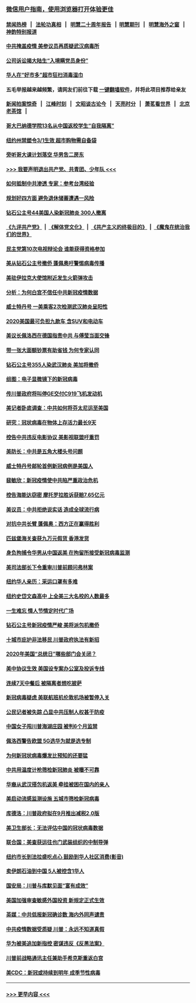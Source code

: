 ### [微信用户指南，使用浏览器打开体验更佳](https://github.com/gfw-breaker/banned-news1/blob/master/indexes/wechat-guide.md?t=0)
#### [禁闻热榜](热点新闻.md?t=0)  &nbsp;&nbsp;|&nbsp;&nbsp; [法轮功真相](https://github.com/gfw-breaker/truth/blob/master/README.md?t=0) &nbsp;&nbsp;|&nbsp;&nbsp; [明慧二十周年报告](https://github.com/gfw-breaker/mh-reports/blob/master/README.md?t=0) &nbsp;&nbsp;|&nbsp;&nbsp;[明慧期刊](https://github.com/gfw-breaker/mh-qikan) &nbsp;&nbsp;|&nbsp;&nbsp; [明慧海外之窗](https://github.com/gfw-breaker/mh-news/blob/master/README.md?t=0) &nbsp;&nbsp;|&nbsp;&nbsp; [神韵特别报道](https://github.com/gfw-breaker/mh-news/blob/master/shenyun.md?t=0)
#### [中共掩盖疫情 美参议员再质疑武汉病毒所](../pages/nsc412/n11874344.md?t=02171622) 
#### [公司诉讼揭大陆生“入境瞒党员身份”](../pages/nsc412/n11874419.md?t=02171622) 
#### [华人在“好市多”超市狂扫消毒湿巾](../pages/nsc412/n11874413.md?t=02171622) 
#### 五毛举报越来越频繁，请网友们前往下载 [一键翻墙软件](https://github.com/gfw-breaker/ssr-accounts)，并将此项目推荐给亲友
#### [新闻拍案惊奇](https://github.com/gfw-breaker/banned-news1/blob/master/pages/link4.md) &nbsp;&nbsp;|&nbsp;&nbsp; [江峰时刻](https://github.com/gfw-breaker/banned-news1/blob/master/pages/link4.md) &nbsp;&nbsp;|&nbsp;&nbsp; [文昭谈古论今](https://github.com/gfw-breaker/banned-news1/blob/master/pages/link4.md) &nbsp;&nbsp;|&nbsp;&nbsp; [天亮时分](https://github.com/gfw-breaker/banned-news1/blob/master/pages/link4.md) &nbsp;&nbsp;|&nbsp;&nbsp; [萧茗看世界](https://github.com/gfw-breaker/banned-news1/blob/master/pages/link4.md) &nbsp;&nbsp;|&nbsp;&nbsp; [北京老茶馆](https://github.com/gfw-breaker/banned-news1/blob/master/pages/link4.md) &nbsp;&nbsp;|&nbsp;&nbsp; 
#### [哥大巴纳德学院13名从中国返校学生“自我隔离”](../pages/nsc412/n11874416.md?t=02171622) 
#### [纽约州禁塑令3/1生效  超市购物需自备袋](../pages/nsc412/n11874373.md?t=02171622) 
#### [旁听哥大课计划落空  华男吿二房东](../pages/nsc412/n11874380.md?t=02171622) 
#### [>>> 我要声明退出共产党、共青团、少年队 <<<](https://github.com/begood0513/goodnews/blob/master/quit/letter.md) 
#### [如何抵制中共渗透 专家：参考台湾经验](../pages/nsc412/n11874101.md?t=02171622) 
#### [规划好四方面 避免退休储蓄遭遇一风险](../pages/nsc412/n11862800.md?t=02171622) 
#### [钻石公主号44美国人染新冠肺炎 300人撤离](../pages/nsc412/n11873826.md?t=02171622) 
#### [《九评共产党》](https://github.com/begood0513/9ping.md/blob/master/README.md) &nbsp;|&nbsp; [《解体党文化》](../../../../jtdwh.md/blob/master/README.md)  &nbsp;|&nbsp; [《共产主义的终极目的》](../../../../gczydzjmd.md/blob/master/README.md) &nbsp;|&nbsp; [《魔鬼在统治我们的世界》](../../../../mgztzwmdsj.md/blob/master/README.md) 
#### [民主党第10次电视辩论会 谁能获得资格参加](../pages/nsc412/n11873552.md?t=02171622) 
#### [美从钻石公主号撤侨 蓬佩奥吁警惕病毒传播](../pages/nsc412/n11873617.md?t=02171622) 
#### [美驻伊拉克大使馆附近发生火箭弹攻击](../pages/nsc412/n11873428.md?t=02171622) 
#### [分析：为何白宫不信任中共新冠疫情数据](../pages/nsc412/n11872473.md?t=02171622) 
#### [威士特丹号 一美乘客2次检测武汉肺炎呈阳性](../pages/nsc412/n11873169.md?t=02171622) 
#### [2020美国最可负担九款车 含SUV和电动车](../pages/nsc412/n11860334.md?t=02171622) 
#### [美议长佩洛西在德国指责中共 与傅莹当面交锋](../pages/nsc412/n11872375.md?t=02171622) 
#### [带一张大面额钞票有助省钱 为何专家认同](../pages/nsc412/n11870166.md?t=02171622) 
#### [钻石公主号355人染武汉肺炎 美加将撤侨](../pages/nsc412/n11872392.md?t=02171622) 
#### [组图：电子显微镜下的新冠病毒](../pages/nsc412/n11872057.md?t=02171622) 
#### [传川普政府将叫停GE交付C919飞机发动机](../pages/nsc412/n11871600.md?t=02171622) 
#### [美记者卧底调查：中共如何将芬太尼运至美国](../pages/nsc412/n11871821.md?t=02171622) 
#### [研究：冠状病毒在物体上存活力最长9天](../pages/nsc412/n11871871.md?t=02171622) 
#### [控告中共违反电影协议 美影视联盟吁重罚](../pages/nsc412/n11871820.md?t=02171622) 
#### [美防长：中共是五角大楼头号问题](../pages/nsc412/n11871768.md?t=02171622) 
#### [威士特丹号邮轮首例新冠病例是美国人](../pages/nsc412/n11871731.md?t=02171622) 
#### [裴敏欣：新冠疫情使中共陷严重政治危机](../pages/nsc412/n11871514.md?t=02171622) 
#### [控告海能达窃密 摩托罗拉胜诉获赔7.65亿元](../pages/nsc412/n11871594.md?t=02171622) 
#### [美议员：中共拒绝说实话 造成全球流行病](../pages/nsc412/n11871582.md?t=02171622) 
#### [对抗中共长臂 蓬佩奥：西方正在赢得胜利](../pages/nsc412/n11871500.md?t=02171622) 
#### [匹兹堡海关查获九万元假货 香港发货](../pages/nsc412/n11870716.md?t=02171622) 
#### [身负拘捕令华男从中国返美  在拘留所接受新冠病毒监测](../pages/nsc412/n11870710.md?t=02171622) 
#### [美司法部长下令重审川普前顾问弗林案](../pages/nsc412/n11870258.md?t=02171622) 
#### [纽约华人亲历：采运口罩有多难](../pages/nsc412/n11870531.md?t=02171622) 
#### [纽约史岱文森高中  上全美三大名校的人数最多](../pages/nsc412/n11870557.md?t=02171622) 
#### [一生难忘 情人节情定时代广场](../pages/nsc412/n11870536.md?t=02171622) 
#### [钻石公主号新冠疫情严峻 美将派包机撤侨](../pages/nsc412/n11870505.md?t=02171622) 
#### [十城市庇护非法移民 川普政府执法有新招](../pages/nsc412/n11870410.md?t=02171622) 
#### [2020年美国“总统日”哪些部门会关闭？](../pages/nsc412/n11870148.md?t=02171622) 
#### [美中协议生效 美国设专案办公室及投诉专线](../pages/nsc412/n11870266.md?t=02171622) 
#### [连续7天中餐后 被隔离者想吃披萨](../pages/nsc412/n11870243.md?t=02171622) 
#### [新冠病毒疑虑 美联航班机伦敦机场被暂停入关](../pages/nsc412/n11870015.md?t=02171622) 
#### [公民记者被失踪 凸显中共压制人权甚于防疫](../pages/nsc412/n11870042.md?t=02171622) 
#### [中国女子闯川普海湖庄园 被判6个月监禁](../pages/nsc412/n11869919.md?t=02171622) 
#### [佩洛西警告欧盟 5G选华为就是选专制](../pages/nsc412/n11869898.md?t=02171622) 
#### [为何新冠状病毒爆发比预知的还要猛](../pages/nsc412/n11869828.md?t=02171622) 
#### [中共用温度计枪筛检新冠肺炎 被曝不可靠](../pages/nsc412/n11869707.md?t=02171622) 
#### [华裔从武汉搭包机返美 牵挂被困在国内的亲人](../pages/nsc412/n11869711.md?t=02171622) 
#### [美启动流感监测设施 五城市筛检新冠病毒](../pages/nsc412/n11869689.md?t=02171622) 
#### [库德洛：川普政府拟在9月推出减税2.0版](../pages/nsc412/n11869627.md?t=02171622) 
#### [美卫生部长：无法评估中国的冠状病毒数据](../pages/nsc412/n11869301.md?t=02171622) 
#### [联合国：美查获运往也门武装组织的中制导弹](../pages/nsc412/n11868677.md?t=02171622) 
#### [纽约市长到法拉盛吃点心  鼓励到华人社区消费(影音)](../pages/nsc412/n11868197.md?t=02171622) 
#### [卖伊朗石油到中国  5人被控含1华人](../pages/nsc412/n11867988.md?t=02171622) 
#### [国安局：川普与库默见面“富有成效”](../pages/nsc412/n11867976.md?t=02171622) 
#### [美国加强审查敏感外国投资 新规定正式生效](../pages/nsc412/n11868041.md?t=02171622) 
#### [英媒：中共低报新冠确诊数 海内外同声谴责](../pages/nsc412/n11867421.md?t=02171622) 
#### [中共疫情数据受质疑 川普：永远不知道真假](../pages/nsc412/n11867195.md?t=02171622) 
#### [华为被美追加新指控 密谋违反《反黑法案》](../pages/nsc412/n11867191.md?t=02171622) 
#### [川普前战略通讯主任兼助手希克斯重返白宫](../pages/nsc412/n11867104.md?t=02171622) 
#### [美CDC：新冠或持续到明年 成季节性病毒](../pages/nsc412/n11867279.md?t=02171622) 

----
#### [ >>> 更早内容 <<< ](../indexes/nsc412-earlier.md)
